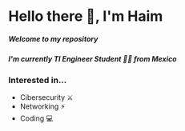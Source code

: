 # Hello there 👀, I'm Haim
##### Welcome to my repository 
##### I'm currently TI Engineer Student 👨‍💻 from Mexico
### Interested in...
- Cibersecurity ⚔
- Networking ⚡
- Coding 💻

